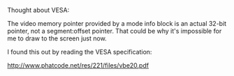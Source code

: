Thought about VESA:

The video memory pointer provided by a mode info block is an actual 32-bit pointer, not a segment:offset pointer.
That could be why it's impossible for me to draw to the screen just now.

I found this out by reading the VESA specification:

http://www.phatcode.net/res/221/files/vbe20.pdf